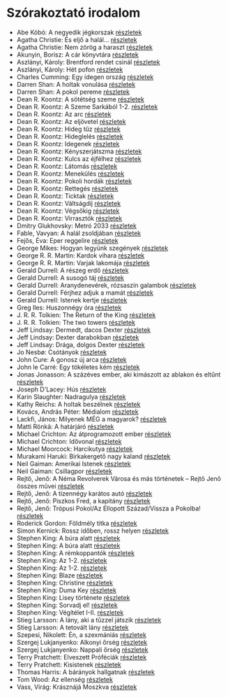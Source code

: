 # Szórakoztató irodalom

- Abe Kóbó: A negyedik jégkorszak [részletek](../_details/Abe%20K%C3%B3b%C3%B3.md#id_948)
- Agatha Christie: És eljő a halál… [részletek](../_details/Agatha%20Christie.md#id_312)
- Agatha Christie: Nem zörög a haraszt [részletek](../_details/Agatha%20Christie.md#id_311)
- Akunyin, Borisz: A cár könyvtára [részletek](../_details/Akunyin%2C%20Borisz.md#id_1108)
- Aszlányi, Károly: Brentford rendet csinál [részletek](../_details/Aszl%C3%A1nyi%2C%20K%C3%A1roly.md#id_854)
- Aszlányi, Károly: Hét pofon [részletek](../_details/Aszl%C3%A1nyi%2C%20K%C3%A1roly.md#id_850)
- Charles Cumming: Egy idegen ország [részletek](../_details/Charles%20Cumming.md#id_967)
- Darren Shan: A holtak vonulása [részletek](../_details/Darren%20Shan.md#id_277)
- Darren Shan: A pokol pereme [részletek](../_details/Darren%20Shan.md#id_278)
- Dean R. Koontz: A sötétség szeme [részletek](../_details/Dean%20R.%20Koontz.md#id_1100)
- Dean R. Koontz: A Szeme Sarkából 1-2. [részletek](../_details/Dean%20R.%20Koontz.md#id_1099)
- Dean R. Koontz: Az arc [részletek](../_details/Dean%20R.%20Koontz.md#id_1093)
- Dean R. Koontz: Az eljövetel [részletek](../_details/Dean%20R.%20Koontz.md#id_1091)
- Dean R. Koontz: Hideg tűz [részletek](../_details/Dean%20R.%20Koontz.md#id_1089)
- Dean R. Koontz: Hideglelés [részletek](../_details/Dean%20R.%20Koontz.md#id_1085)
- Dean R. Koontz: Idegenek [részletek](../_details/Dean%20R.%20Koontz.md#id_1086)
- Dean R. Koontz: Kényszerjátszma [részletek](../_details/Dean%20R.%20Koontz.md#id_1084)
- Dean R. Koontz: Kulcs az éjfélhez [részletek](../_details/Dean%20R.%20Koontz.md#id_1082)
- Dean R. Koontz: Látomás [részletek](../_details/Dean%20R.%20Koontz.md#id_1081)
- Dean R. Koontz: Menekülés [részletek](../_details/Dean%20R.%20Koontz.md#id_1080)
- Dean R. Koontz: Pokoli hordák [részletek](../_details/Dean%20R.%20Koontz.md#id_1077)
- Dean R. Koontz: Rettegés [részletek](../_details/Dean%20R.%20Koontz.md#id_1076)
- Dean R. Koontz: Ticktak [részletek](../_details/Dean%20R.%20Koontz.md#id_1073)
- Dean R. Koontz: Váltságdíj [részletek](../_details/Dean%20R.%20Koontz.md#id_1072)
- Dean R. Koontz: Végsőkig [részletek](../_details/Dean%20R.%20Koontz.md#id_1071)
- Dean R. Koontz: Virrasztók [részletek](../_details/Dean%20R.%20Koontz.md#id_1070)
- Dmitry Glukhovsky: Metró 2033 [részletek](../_details/Dmitry%20Glukhovsky.md#id_482)
- Fable, Vavyan: A halál zsoldjában [részletek](../_details/Fable%2C%20Vavyan.md#id_701)
- Fejős, Éva: Eper reggelire [részletek](../_details/Fej%C5%91s%2C%20%C3%89va.md#id_17)
- George Mikes: Hogyan legyünk szegények [részletek](../_details/George%20Mikes.md#id_985)
- George R. R. Martin: Kardok vihara [részletek](../_details/George%20R.%20R.%20Martin.md#id_424)
- George R. R. Martin: Varjak lakomája [részletek](../_details/George%20R.%20R.%20Martin.md#id_419)
- Gerald Durrell: A részeg erdő [részletek](../_details/Gerald%20Durrell.md#id_878)
- Gerald Durrell: A susogó táj [részletek](../_details/Gerald%20Durrell.md#id_871)
- Gerald Durrell: Aranydenevérek, rózsaszín galambok [részletek](../_details/Gerald%20Durrell.md#id_875)
- Gerald Durrell: Férjhez adjuk a mamát [részletek](../_details/Gerald%20Durrell.md#id_872)
- Gerald Durrell: Istenek kertje [részletek](../_details/Gerald%20Durrell.md#id_868)
- Greg Iles: Huszonnégy óra [részletek](../_details/Greg%20Iles.md#id_780)
- J. R. R. Tolkien: The Return of the King [részletek](../_details/J.%20R.%20R.%20Tolkien.md#id_14)
- J. R. R. Tolkien: The two towers [részletek](../_details/J.%20R.%20R.%20Tolkien.md#id_13)
- Jeff Lindsay: Dermedt, dacos Dexter [részletek](../_details/Jeff%20Lindsay.md#id_520)
- Jeff Lindsay: Dexter darabokban [részletek](../_details/Jeff%20Lindsay.md#id_518)
- Jeff Lindsay: Drága, dolgos Dexter [részletek](../_details/Jeff%20Lindsay.md#id_521)
- Jo Nesbø: Csótányok [részletek](../_details/Jo%20Nesb%C3%B8.md#id_577)
- John Cure: A gonosz új arca [részletek](../_details/John%20Cure.md#id_956)
- John le Carré: Egy tökéletes kém [részletek](../_details/John%20le%20Carr%C3%A9.md#id_1000)
- Jonas Jonasson: A százéves ember, aki kimászott az ablakon és eltűnt [részletek](../_details/Jonas%20Jonasson.md#id_383)
- Joseph D'Lacey: Hús [részletek](../_details/Joseph%20D%27Lacey.md#id_524)
- Karin Slaughter: Nadragulya [részletek](../_details/Karin%20Slaughter.md#id_788)
- Kathy Reichs: A holtak beszélnek [részletek](../_details/Kathy%20Reichs.md#id_157)
- Kovács, András Péter: Médialom [részletek](../_details/Kov%C3%A1cs%2C%20Andr%C3%A1s%20P%C3%A9ter.md#id_427)
- Lackfi, János: Milyenek MÉG a magyarok? [részletek](../_details/Lackfi%2C%20J%C3%A1nos.md#id_935)
- Matti Rönkä: A határjáró [részletek](../_details/Matti%20R%C3%B6nk%C3%A4.md#id_671)
- Michael Crichton: Az átprogramozott ember [részletek](../_details/Michael%20Crichton.md#id_752)
- Michael Crichton: Idővonal [részletek](../_details/Michael%20Crichton.md#id_754)
- Michael Moorcock: Harcikutya [részletek](../_details/Michael%20Moorcock.md#id_525)
- Murakami Haruki: Birkakergető nagy kaland [részletek](../_details/Murakami%20Haruki.md#id_526)
- Neil Gaiman: Amerikai Istenek [részletek](../_details/Neil%20Gaiman.md#id_224)
- Neil Gaiman: Csillagpor [részletek](../_details/Neil%20Gaiman.md#id_886)
- Rejtő, Jenő: A Néma Revolverek Városa és más történetek – Rejtõ Jenõ összes mûvei [részletek](../_details/Rejt%C5%91%2C%20Jen%C5%91.md#id_823)
- Rejtő, Jenő: A tizennégy karátos autó [részletek](../_details/Rejt%C5%91%2C%20Jen%C5%91.md#id_131)
- Rejtő, Jenő: Piszkos Fred, a kapitány [részletek](../_details/Rejt%C5%91%2C%20Jen%C5%91.md#id_149)
- Rejtő, Jenő: Trópusi Pokol/Az Ellopott Század/Vissza a Pokolba! [részletek](../_details/Rejt%C5%91%2C%20Jen%C5%91.md#id_155)
- Roderick Gordon: Földmély titka [részletek](../_details/Roderick%20Gordon.md#id_974)
- Simon Kernick: Rossz időben, rossz helyen [részletek](../_details/Simon%20Kernick.md#id_1006)
- Stephen King: A búra alatt [részletek](../_details/Stephen%20King.md#id_556)
- Stephen King: A búra alatt [részletek](../_details/Stephen%20King.md#id_557)
- Stephen King: A rémkoppantók [részletek](../_details/Stephen%20King.md#id_535)
- Stephen King: Az 1-2. [részletek](../_details/Stephen%20King.md#id_118)
- Stephen King: Az 1-2. [részletek](../_details/Stephen%20King.md#id_119)
- Stephen King: Blaze [részletek](../_details/Stephen%20King.md#id_550)
- Stephen King: Christine [részletek](../_details/Stephen%20King.md#id_551)
- Stephen King: Duma Key [részletek](../_details/Stephen%20King.md#id_554)
- Stephen King: Lisey története [részletek](../_details/Stephen%20King.md#id_546)
- Stephen King: Sorvadj el! [részletek](../_details/Stephen%20King.md#id_469)
- Stephen King: Végítélet I-II. [részletek](../_details/Stephen%20King.md#id_553)
- Stieg Larsson: A lány, aki a tűzzel játszik [részletek](../_details/Stieg%20Larsson.md#id_26)
- Stieg Larsson: A tetovált lány [részletek](../_details/Stieg%20Larsson.md#id_29)
- Szepesi, Nikolett: Én, a szexmániás [részletek](../_details/Szepesi%2C%20Nikolett.md#id_661)
- Szergej Lukjanyenko: Alkonyi őrség [részletek](../_details/Szergej%20Lukjanyenko.md#id_462)
- Szergej Lukjanyenko: Nappali őrség [részletek](../_details/Szergej%20Lukjanyenko.md#id_459)
- Terry Pratchett: Elveszett Próféciák [részletek](../_details/Terry%20Pratchett.md#id_896)
- Terry Pratchett: Kisistenek [részletek](../_details/Terry%20Pratchett.md#id_761)
- Thomas Harris: A bárányok hallgatnak [részletek](../_details/Thomas%20Harris.md#id_1032)
- Tom Wood: Az ellenség [részletek](../_details/Tom%20Wood.md#id_1011)
- Vass, Virág: Krásznájá Moszkva [részletek](../_details/Vass%2C%20Vir%C3%A1g.md#id_306)